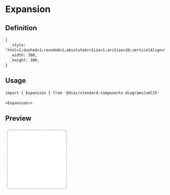 # Expansion

## Definition

```
{
  _style: 'html=1;dashed=1;rounded=1;absoluteArcSize=1;arcSize=20;verticalAlign=top;align=left;spacingTop=20;spacingLeft=20;whiteSpace=wrap;',
  _width: 300,
  _height: 300,
}
```

## Usage

```
import { Expansion } from '@diac/standard-components-diagrams/uml25'

<Expansion/>
```

## Preview

<img src="./expansion.png" width="200"/>
